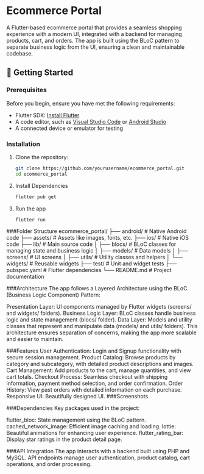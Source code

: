 # Ecommerce Portal

A Flutter-based ecommerce portal that provides a seamless shopping experience with a modern UI, integrated with a backend for managing products, cart, and orders. The app is built using the BLoC pattern to separate business logic from the UI, ensuring a clean and maintainable codebase.

## 🚀 Getting Started

### Prerequisites

Before you begin, ensure you have met the following requirements:

- Flutter SDK: [Install Flutter](https://flutter.dev/docs/get-started/install)
- A code editor, such as [Visual Studio Code](https://code.visualstudio.com/) or [Android Studio](https://developer.android.com/studio)
- A connected device or emulator for testing

### Installation

1. Clone the repository:
   ```bash
   git clone https://github.com/yourusername/ecommerce_portal.git
   cd ecommerce_portal

2. Install Dependencies
   ```bash
   flutter pub get

3. Run the app
   ```bash
   flutter run
   
###Folder Structure
ecommerce_portal/
├── android/                # Native Android code
├── assets/                 # Assets like images, fonts, etc.
├── ios/                    # Native iOS code
├── lib/                    # Main source code
│   ├── blocs/              # BLoC classes for managing state and business logic
│   ├── models/             # Data models
│   ├── screens/            # UI screens
│   ├── utils/              # Utility classes and helpers
│   └── widgets/            # Reusable widgets
├── test/                   # Unit and widget tests
├── pubspec.yaml            # Flutter dependencies
└── README.md               # Project documentation

###Architecture
The app follows a Layered Architecture using the BLoC (Business Logic Component) Pattern:

Presentation Layer: UI components managed by Flutter widgets (screens/ and widgets/ folders).
Business Logic Layer: BLoC classes handle business logic and state management (blocs/ folder).
Data Layer: Models and utility classes that represent and manipulate data (models/ and utils/ folders).
This architecture ensures separation of concerns, making the app more scalable and easier to maintain.

###Features
User Authentication: Login and Signup functionality with secure session management.
Product Catalog: Browse products by category and subcategory, with detailed product descriptions and images.
Cart Management: Add products to the cart, manage quantities, and view cart totals.
Checkout Process: Seamless checkout with shipping information, payment method selection, and order confirmation.
Order History: View past orders with detailed information on each purchase.
Responsive UI: Beautifully designed UI.
###Screenshots



###Dependencies
Key packages used in the project:

flutter_bloc: State management using the BLoC pattern.
cached_network_image: Efficient image caching and loading.
lottie: Beautiful animations for enhancing user experience.
flutter_rating_bar: Display star ratings in the product detail page.

###API Integration
The app interacts with a backend built using PHP and MySQL. API endpoints manage user authentication, product catalog, cart operations, and order processing. 

